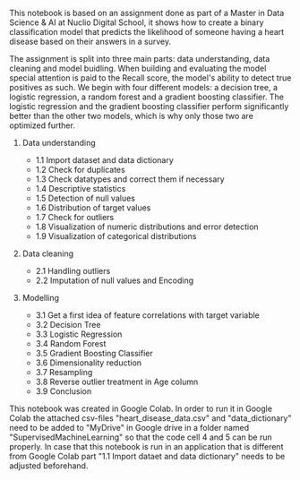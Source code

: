 This notebook is based on an assignment done as part of a Master in Data Science & AI at Nuclio Digital School, it shows how to create a binary classification model that predicts the likelihood of someone having a heart disease based on their answers in a survey.

The assignment is split into three main parts: data understanding, data cleaning and model buidling. When building and evaluating the model special attention is paid to the Recall score, the model's ability to detect true positives as such. We begin with four different models: a decision tree, a logistic regression, a random forest and a gradient boosting classifier. The logistic regression and the gradient boosting classifier perform significantly better than the other two models, which is why only those two are optimized further.

1) Data understanding
   - 1.1 Import dataset and data dictionary
   - 1.2 Check for duplicates
   - 1.3 Check datatypes and correct them if necessary
   - 1.4 Descriptive statistics
   - 1.5 Detection of null values
   - 1.6 Distribution of target values
   - 1.7 Check for outliers
   - 1.8 Visualization of numeric distributions and error detection
   - 1.9 Visualization of categorical distributions
   
3) Data cleaning
   - 2.1 Handling outliers
   - 2.2 Imputation of null values and Encoding

4) Modelling
   - 3.1 Get a first idea of feature correlations with target variable
   - 3.2 Decision Tree
   - 3.3 Logistic Regression
   - 3.4 Random Forest
   - 3.5 Gradient Boosting Classifier
   - 3.6 Dimensionality reduction
   - 3.7 Resampling
   - 3.8 Reverse outlier treatment in Age column
   - 3.9 Conclusion

This notebook was created in Google Colab. In order to run it in Google Colab the attached csv-files "heart_disease_data.csv" and "data_dictionary" need to be added to "MyDrive" in Google drive in a folder named "SupervisedMachineLearning" so that the code cell 4 and 5 can be run properly. In case that this notebook is run in an application that is different from Google Colab part "1.1 Import dataet and data dictionary" needs to be adjusted beforehand.
